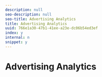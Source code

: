 ```yaml
---
description: null
seo-description: null
seo-title: Advertising Analytics
title: Advertising Analytics
uuid: 766e1a30-47b1-41ee-a23e-dc06b54ed3ef
index: y
internal: n
snippet: y
---
```


# Advertising Analytics

